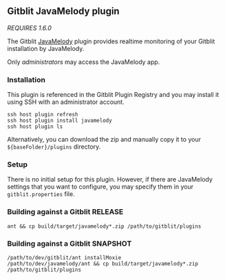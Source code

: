 ## Gitblit JavaMelody plugin

*REQUIRES 1.6.0*

The Gitblit [JavaMelody](https://code.google.com/p/javamelody) plugin provides realtime monitoring of your Gitblit installation by JavaMelody.

Only *administrators* may access the JavaMelody app.

### Installation

This plugin is referenced in the Gitblit Plugin Registry and you may install it using SSH with an administrator account.

    ssh host plugin refresh
    ssh host plugin install javamelody
    ssh host plugin ls

Alternatively, you can download the zip and manually copy it to your `${baseFolder}/plugins` directory.

### Setup

There is no initial setup for this plugin.  However, if there are JavaMelody settings that you want to configure, you may specify them in your `gitblit.properties` file.



### Building against a Gitblit RELEASE

    ant && cp build/target/javamelody*.zip /path/to/gitblit/plugins

### Building against a Gitblit SNAPSHOT

    /path/to/dev/gitblit/ant installMoxie
    /path/to/dev/javamelody/ant && cp build/target/javamelody*.zip /path/to/gitblit/plugins


